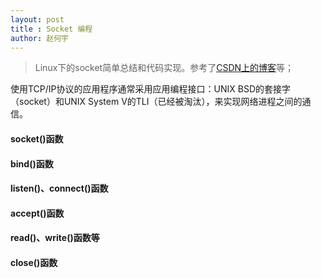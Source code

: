 ```yaml
---
layout: post
title : Socket 编程
author: 赵何宇
---
```


> Linux下的socket简单总结和代码实现。参考了[CSDN上的博客](http://blog.csdn.net/gneveek/article/details/8699198)等；

使用TCP/IP协议的应用程序通常采用应用编程接口：UNIX  BSD的套接字（socket）和UNIX System V的TLI（已经被淘汰），来实现网络进程之间的通信。

#### socket()函数

#### bind()函数

#### listen()、connect()函数

#### accept()函数

#### read()、write()函数等

#### close()函数
